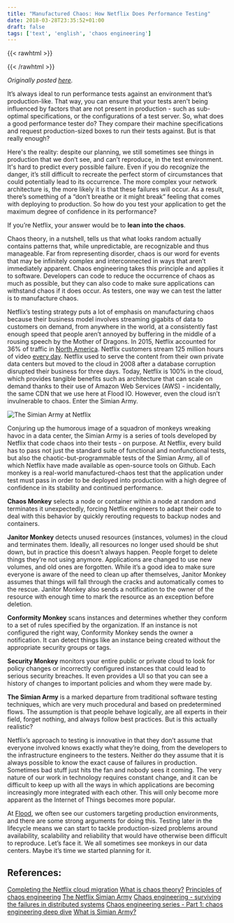 ```yaml
---
title: "Manufactured Chaos: How Netflix Does Performance Testing"
date: 2018-03-28T23:35:52+01:00
draft: false
tags: ['text', 'english', 'chaos engineering']
---
```

{{< rawhtml >}}
<link rel="canonical" href="https://www.flood.io/blog/manufactured-chaos-how-netflix-does-performance-testing">
{{< /rawhtml >}}

_Originally posted [here](https://www.flood.io/blog/manufactured-chaos-how-netflix-does-performance-testing)._

It’s always ideal to run performance tests against an environment that’s production-like. That way, you can ensure that your tests aren't being influenced by factors that are not present in production - such as sub-optimal specifications, or the configurations of a test server. So, what does a good performance tester do? They compare their machine specifications and request production-sized boxes to run their tests against. But is that really enough?

Here's the reality: despite our planning, we still sometimes see things in production that we don’t see, and can’t reproduce, in the test environment. It's hard to predict every possible failure. Even if you do recognize the danger, it’s still difficult to recreate the perfect storm of circumstances that could potentially lead to its occurrence. The more complex your network architecture is, the more likely it is that these failures will occur. As a result, there’s something of a “don’t breathe or it might break” feeling that comes with deploying to production. So how do you test your application to get the maximum degree of confidence in its performance?

If you’re Netflix, your answer would be to **lean into the chaos**.

Chaos theory, in a nutshell, tells us that what looks random actually contains patterns that, while unpredictable, are recognizable and thus manageable. Far from representing disorder, chaos is our word for events that may be infinitely complex and interconnected in ways that aren’t immediately apparent. Chaos engineering takes this principle and applies it to software. Developers can code to reduce the occurrence of chaos as much as possible, but they can also code to make sure applications can withstand chaos if it does occur. As testers, one way we can test the latter is to manufacture chaos.

Netflix’s testing strategy puts a lot of emphasis on manufacturing chaos because their business model involves streaming gigabits of data to customers on demand, from anywhere in the world, at a consistently fast enough speed that people aren’t annoyed by buffering in the middle of a rousing speech by the Mother of Dragons. In 2015, Netflix accounted for 36% of traffic in [North America](http://fortune.com/2015/10/08/netflix-bandwith/). Netflix customers stream 125 million hours of video [every day](https://www.wired.com/2016/03/netflixs-grand-maybe-crazy-plan-conquer-world/). Netflix used to serve the content from their own private data centers but moved to the cloud in 2008 after a database corruption disrupted their business for three days. Today, Netflix is 100% in the cloud, which provides tangible benefits such as architecture that can scale on demand thanks to their use of Amazon Web Services (AWS) - incidentally, the same CDN that we use here at Flood IO. However, even the cloud isn’t invulnerable to chaos. Enter the Simian Army.

![The Simian Army at Netflix](/assets/20180328-01.png)

Conjuring up the humorous image of a squadron of monkeys wreaking havoc in a data center, the Simian Army is a series of tools developed by Netflix that code chaos into their tests - on purpose. At Netflix, every build has to pass not just the standard suite of functional and nonfunctional tests, but also the chaotic-but-programmable tests of the Simian Army, all of which Netflix have made available as open-source tools on Github. Each monkey is a real-world manufactured-chaos test that the application under test must pass in order to be deployed into production with a high degree of confidence in its stability and continued performance.

**Chaos Monkey** selects a node or container within a node at random and terminates it unexpectedly, forcing Netflix engineers to adapt their code to deal with this behavior by quickly rerouting requests to backup nodes and containers.

**Janitor Monkey** detects unused resources (instances, volumes) in the cloud and terminates them. Ideally, all resources no longer used should be shut down, but in practice this doesn’t always happen. People forget to delete things they’re not using anymore. Applications are changed to use new volumes, and old ones are forgotten. While it’s a good idea to make sure everyone is aware of the need to clean up after themselves, Janitor Monkey assumes that things will fall through the cracks and automatically comes to the rescue. Janitor Monkey also sends a notification to the owner of the resource with enough time to mark the resource as an exception before deletion.

**Conformity Monkey** scans instances and determines whether they conform to a set of rules specified by the organization. If an instance is not configured the right way, Conformity Monkey sends the owner a notification. It can detect things like an instance being created without the appropriate security groups or tags.

**Security Monkey** monitors your entire public or private cloud to look for policy changes or incorrectly configured instances that could lead to serious security breaches. It even provides a UI so that you can see a history of changes to important policies and whom they were made by.

**The Simian Army** is a marked departure from traditional software testing techniques, which are very much procedural and based on predetermined flows. The assumption is that people behave logically, are all experts in their field, forget nothing, and always follow best practices. But is this actually realistic?

Netflix’s approach to testing is innovative in that they don’t assume that everyone involved knows exactly what they’re doing, from the developers to the infrastructure engineers to the testers. Neither do they assume that it is always possible to know the exact cause of failures in production. Sometimes bad stuff just hits the fan and nobody sees it coming. The very nature of our work in technology requires constant change, and it can be difficult to keep up with all the ways in which applications are becoming increasingly more integrated with each other. This will only become more apparent as the Internet of Things becomes more popular.

At [Flood](https://flood.io/), we often see our customers targeting production environments, and there are some strong arguments for doing this. Testing later in the lifecycle means we can start to tackle production-sized problems around availability, scalability and reliability that would have otherwise been difficult to reproduce. Let’s face it. We all sometimes see monkeys in our data centers. Maybe it’s time we started planning for it.

## References:
[Completing the Netflix cloud migration](https://media.netflix.com/en/company-blog/completing-the-netflix-cloud-migration.)
[What is chaos theory?](http://fractalfoundation.org/resources/what-is-chaos-theory/)
[Principles of chaos engineering](http://principlesofchaos.org/)
[The Netflix Simian Army](https://medium.com/netflix-techblog/the-netflix-simian-army-16e57fbab116)
[Chaos engineering - surviving the failures in distributed systems](https://medium.com/becloudy/chaos-engineering-surviving-the-failures-in-distributed-systems-5688c6905dbb)
[Chaos engineering series - Part 1: chaos engineering deep dive](https://www.linkedin.com/pulse/chaos-engineering-series-part-i-deep-dive-sathiya-shunmugasundaram/)
[What is Simian Army?](https://github.com/Netflix/SimianArmy/wiki)